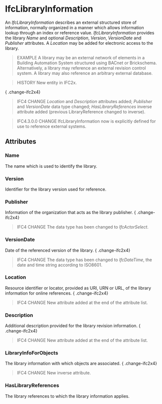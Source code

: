 # IfcLibraryInformation

An _IfcLibraryInformation_ describes an external structured store of information, normally organized in a manner which allows information lookup through an index or reference value. _IfcLibraryInformation_ provides the library _Name_ and optional _Description_, _Version_, _VersionDate_ and _Publisher_ attributes. A _Location_ may be added for electronic access to the library.<!-- end of definition -->

> EXAMPLE A library may be an external network of elements in a Building Automation System structured using BACnet or Brickschema. Alternatively, a library may reference an external revision control system. A library may also reference an arbitrary external database.

> HISTORY New entity in IFC2x.

{ .change-ifc2x4}
> IFC4 CHANGE _Location_ and _Description_ attributes added; _Publisher_ and _VersionDate_ data type changed; _HasLibraryReferences_ inverse attribute added (previous LibraryReference changed to inverse).

> IFC4.3.0.0 CHANGE IfcLibraryInformation now is explicitly defined for use to reference external systems.

## Attributes

### Name
The name which is used to identify the library.

### Version
Identifier for the library version used for reference.

### Publisher
Information of the organization that acts as the library publisher.
{ .change-ifc2x4}
> IFC4 CHANGE The data type has been changed to _IfcActorSelect_.

### VersionDate
Date of the referenced version of the library.
{ .change-ifc2x4}
> IFC4 CHANGE The data type has been changed to _IfcDateTime_, the date and time string according to ISO8601.

### Location
Resource identifier or locator, provided as URI, URN or URL, of the library information for online references.
{ .change-ifc2x4}
> IFC4 CHANGE New attribute added at the end of the attribute list.

### Description
Additional description provided for the library revision information.
{ .change-ifc2x4}
> IFC4 CHANGE New attribute added at the end of the attribute list.

### LibraryInfoForObjects
The library information with which objects are associated.
{ .change-ifc2x4}
> IFC4 CHANGE New inverse attribute.

### HasLibraryReferences
The library references to which the library information applies.
